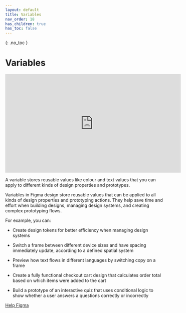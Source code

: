 ```yaml
---
layout: default
title: Variables
nav_order: 18
has_children: true
has_toc: false
---
```


{: .no_toc }

# Variables

<iframe width="560" height="315" src="https://www.youtube.com/embed/1ONxxlJnvdM?si=GUR8BvU3qKGfiUbe" title="YouTube video player" frameborder="0" allow="accelerometer; autoplay; clipboard-write; encrypted-media; gyroscope; picture-in-picture; web-share" allowfullscreen></iframe>


A variable stores reusable values like colour and text values that you can apply to different kinds of design properties and prototypes.

Variables in Figma design store reusable values that can be applied to all kinds of design properties and prototyping actions. They help save time and effort when building designs, managing design systems, and creating complex prototyping flows.

For example, you can:

* Create design tokens for better efficiency when managing design systems

* Switch a frame between different device sizes and have spacing immediately update, according to a defined spatial system

* Preview how text flows in different languages by switching copy on a frame

* Create a fully functional checkout cart design that calculates order total based on which items were added to the cart

* Build a prototype of an interactive quiz that uses conditional logic to show whether a user answers a questions correctly or incorrectly

[Help Figma](https://help.figma.com/hc/en-us/articles/15339657135383-Guide-to-variables-in-Figma)